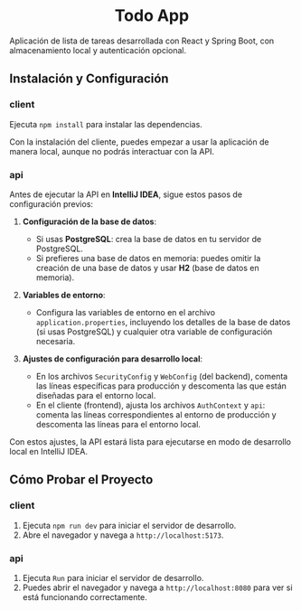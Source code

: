 <h1 align="center">Todo App</h1>

Aplicación de lista de tareas desarrollada con React y Spring Boot, con almacenamiento local y autenticación opcional.

## Instalación y Configuración

### client

Ejecuta `npm install` para instalar las dependencias.

Con la instalación del cliente, puedes empezar a usar la aplicación de manera local, aunque no podrás interactuar con la API.

###  api

Antes de ejecutar la API en **IntelliJ IDEA**, sigue estos pasos de configuración previos:

1. **Configuración de la base de datos**:
   - Si usas **PostgreSQL**: crea la base de datos en tu servidor de PostgreSQL.
   - Si prefieres una base de datos en memoria: puedes omitir la creación de una base de datos y usar **H2** (base de datos en memoria).

2. **Variables de entorno**:
   - Configura las variables de entorno en el archivo `application.properties`, incluyendo los detalles de la base de datos (si usas PostgreSQL) y cualquier otra variable de configuración necesaria.

3. **Ajustes de configuración para desarrollo local**:
   - En los archivos `SecurityConfig` y `WebConfig` (del backend), comenta las líneas específicas para producción y descomenta las que están diseñadas para el entorno local.
   - En el cliente (frontend), ajusta los archivos `AuthContext` y `api`: comenta las líneas correspondientes al entorno de producción y descomenta las líneas para el entorno local.

Con estos ajustes, la API estará lista para ejecutarse en modo de desarrollo local en IntelliJ IDEA.

## Cómo Probar el Proyecto

### client

1. Ejecuta `npm run dev` para iniciar el servidor de desarrollo.
2. Abre el navegador y navega a `http://localhost:5173`.

###  api

1. Ejecuta `Run` para iniciar el servidor de desarrollo.
2. Puedes abrir el navegador y navega a `http://localhost:8080` para ver si está funcionando correctamente.

## 